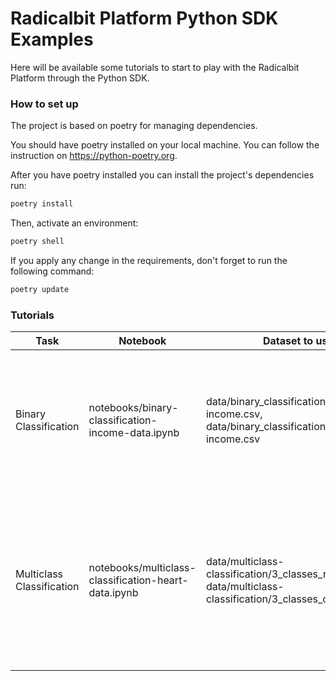 # Radicalbit Platform Python SDK Examples

Here will be available some tutorials to start to play with the Radicalbit Platform through the Python SDK.

### How to set up ###

The project is based on poetry for managing dependencies.

You should have poetry installed on your local machine. You can follow the instruction on https://python-poetry.org.

After you have poetry installed you can install the project's dependencies run:

```bash
poetry install
```

Then, activate an environment:

```bash
poetry shell
```

If you apply any change in the requirements, don't forget to run the following command:

```bash
poetry update
```


### Tutorials ###

| Task                      | Notebook                                             | Dataset to use                                                                                                 | Dataset license                                                                                                                                                                            | Description                                                                                                                            |
|---------------------------|------------------------------------------------------|----------------------------------------------------------------------------------------------------------------|--------------------------------------------------------------------------------------------------------------------------------------------------------------------------------------------|----------------------------------------------------------------------------------------------------------------------------------------|
| Binary Classification     | notebooks/binary-classification-income-data.ipynb    | data/binary_classification/reference-income.csv,  data/binary_classification/current1-income.csv               | Kohavi,Ron. (1996). Census Income. UCI Machine Learning Repository. https://doi.org/10.24432/C5GP7S. Adapted by Radicalbit.                                                                | In this tutorial we monitor data and performance of a ML used to classify if the income is > 50K given a set of features.              |
| Multiclass Classification | notebooks/multiclass-classification-heart-data.ipynb | data/multiclass-classification/3_classes_reference.csv, data/multiclass-classification/3_classes_current1.csv  | Janosi,Andras, Steinbrunn,William, Pfisterer,Matthias, and Detrano,Robert. (1988). Heart Disease. UCI Machine Learning Repository. https://doi.org/10.24432/C52P4X. Adapted by Radicalbit. | In this tutorial we monitor data for a multi-class classification task, in which we classify between 3 different heart disease types. |


